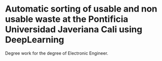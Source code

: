 # Automatic sorting of usable and non usable waste at the Pontificia Universidad Javeriana Cali using DeepLearning 
Degree work for the degree of Electronic Engineer.
